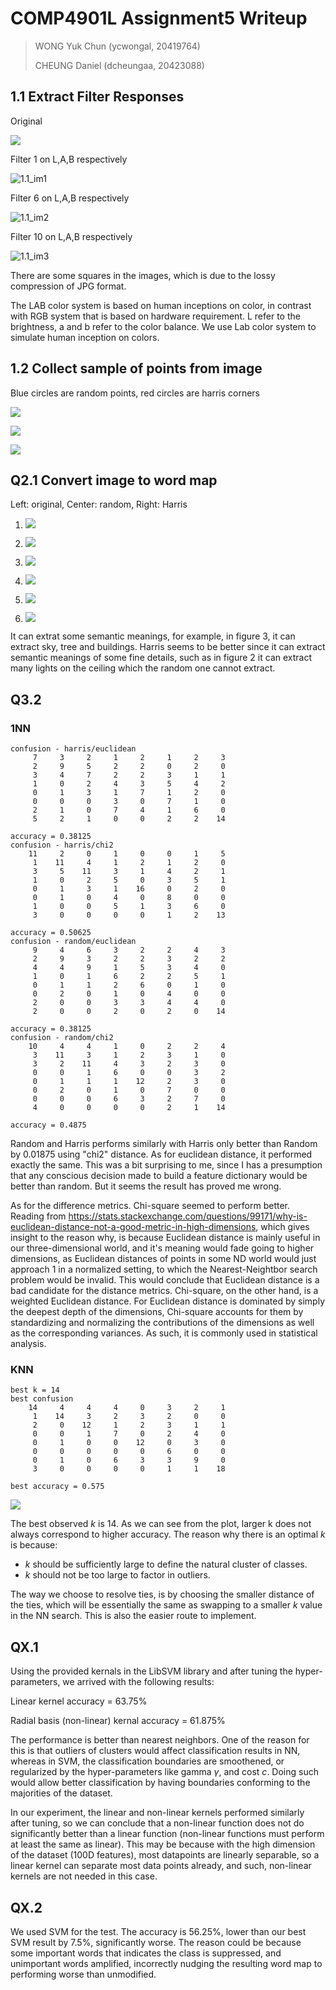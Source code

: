 # COMP4901L Assignment5 Writeup

>WONG Yuk Chun (ycwongal, 20419764)
>
>CHEUNG Daniel (dcheungaa, 20423088)

## 1.1 Extract Filter Responses

Original

![](data/airport/sun_aerinlrdodkqnypz.jpg)

Filter 1 on L,A,B respectively

![1.1_im1](saved_figures/1.1im1.jpg)

Filter 6 on L,A,B respectively

![1.1_im2](saved_figures/1.1im2.jpg)

Filter 10 on  L,A,B respectively

![1.1_im3](saved_figures/1.1im3.jpg)

There are some squares in the images, which is due to the lossy compression of JPG format.

The LAB color system is based on human inceptions on color, in contrast with RGB system that is based on hardware requirement. L refer to the brightness, a and b refer to the color balance. We use Lab color system to simulate human inception on colors.

## 1.2 Collect sample of points from image

Blue circles are random points, red circles are harris corners

![](saved_figures/1.2im1.jpg)

![](saved_figures/1.2im2.jpg)

![](saved_figures/1.2im3.jpg)

## Q2.1 Convert image to word map

Left: original, Center: random, Right: Harris

1. ![](saved_figures/2.1im1.jpg)

2. ![](saved_figures/2.1im2.jpg)

3. ![](saved_figures/2.1im3.jpg)

4. ![](saved_figures/2.1im4.jpg)

5. ![](saved_figures/2.1im5.jpg)

6. ![](saved_figures/2.1im6.jpg)

It can extrat some semantic meanings, for example, in figure 3, it can extract sky, tree and buildings. Harris seems to be better since it can extract semantic meanings of some fine details, such as in figure 2 it can extract many lights on the ceiling which the random one cannot extract.

## Q3.2

### 1NN

```
confusion - harris/euclidean
     7     3     2     1     2     1     2     3
     2     9     5     2     2     0     2     0
     3     4     7     2     2     3     1     1
     1     0     2     4     3     5     4     2
     0     1     3     1     7     1     2     0
     0     0     0     3     0     7     1     0
     2     1     0     7     4     1     6     0
     5     2     1     0     0     2     2    14

accuracy = 0.38125
confusion - harris/chi2
    11     2     0     1     0     0     1     5
     1    11     4     1     2     1     2     0
     3     5    11     3     1     4     2     1
     1     0     2     5     0     3     5     1
     0     1     3     1    16     0     2     0
     0     1     0     4     0     8     0     0
     1     0     0     5     1     3     6     0
     3     0     0     0     0     1     2    13

accuracy = 0.50625
confusion - random/euclidean
     9     4     6     3     2     2     4     3
     2     9     3     2     2     3     2     2
     4     4     9     1     5     3     4     0
     1     0     1     6     2     2     5     1
     0     1     1     2     6     0     1     0
     0     2     0     1     0     4     0     0
     2     0     0     3     3     4     4     0
     2     0     0     2     0     2     0    14

accuracy = 0.38125
confusion - random/chi2
    10     4     4     1     0     2     2     4
     3    11     3     1     2     3     1     0
     3     2    11     4     3     2     3     0
     0     0     1     6     0     0     3     2
     0     1     1     1    12     2     3     0
     0     2     0     1     0     7     0     0
     0     0     0     6     3     2     7     0
     4     0     0     0     0     2     1    14

accuracy = 0.4875
```

Random and Harris performs similarly with Harris only better than Random by 0.01875 using "chi2" distance. As for euclidean distance, it performed exactly the same. This was a bit surprising to me, since I has a presumption that any conscious decision made to build a feature dictionary would be better than random. But it seems the result has proved me wrong.

As for the difference metrics. Chi-square seemed to perform better. Reading from https://stats.stackexchange.com/questions/99171/why-is-euclidean-distance-not-a-good-metric-in-high-dimensions, which gives insight to the reason why, is because Euclidean distance is mainly useful in our three-dimensional world, and it's meaning would fade going to higher dimensions, as Euclidean distances of points in some ND world would just approach 1 in a normalized setting, to which the Nearest-Neightbor search problem would be invalid.  This would conclude that Euclidean distance is a bad candidate for the distance metrics. Chi-square, on the other hand, is a weighted Euclidean distance. For Euclidean distance is dominated by simply the deepest depth of the dimensions, Chi-square accounts for them by standardizing and normalizing the contributions of the dimensions as well as the corresponding variances. As such, it is commonly used in statistical analysis.

### KNN

```
best k = 14
best confusion
    14     4     4     4     0     3     2     1
     1    14     3     2     3     2     0     0
     2     0    12     1     2     3     1     1
     0     0     1     7     0     2     4     0
     0     1     0     0    12     0     3     0
     0     0     0     0     0     6     0     0
     0     1     0     6     3     3     9     0
     3     0     0     0     0     1     1    18

best accuracy = 0.575
```

![](saved_figures/accuracy_plot.png)

The best observed $k$ is 14. As we can see from the plot, larger k does not always correspond to higher accuracy. The reason why there is an optimal $k$ is because:

- $k$ should be sufficiently large to define the natural cluster of classes.
- $k$ should not be too large to factor in outliers.

The way we choose to resolve ties, is by choosing the smaller distance of the ties, which will be essentially the same as swapping to a smaller $k$ value in the NN search. This is also the easier route to implement.

## QX.1

Using the provided kernals in the LibSVM library and after tuning the hyper-parameters, we arrived with the following results:

Linear kernel accuracy = 63.75%

Radial basis (non-linear) kernal accuracy = 61.875%

The performance is better than nearest neighbors. One of the reason for this is that outliers of clusters would affect classification results in NN, whereas in SVM, the classification boundaries are smoothened, or regularized by the hyper-parameters like gamma $\gamma$, and cost $c$. Doing such would allow better classification by having boundaries conforming to the majorities of the dataset.

In our experiment, the linear and non-linear kernels performed similarly after tuning, so we can conclude that a non-linear function does not do significantly better than a linear function (non-linear functions must perform at least the same as linear). This may be because with the high dimension of the dataset (100D features), most datapoints are linearly separable, so a linear kernel can separate most data points already, and such, non-linear kernels are not needed in this case.

## QX.2

We used SVM for the test. The accuracy is 56.25%, lower than our best SVM result by 7.5%, significantly worse. The reason could be because some important words that indicates the class is suppressed, and unimportant words amplified, incorrectly nudging the resulting word map to performing worse than unmodified.